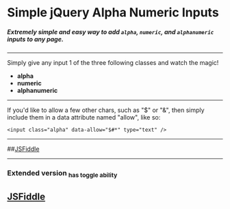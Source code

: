 # Simple jQuery Alpha Numeric Inputs

##### Extremely simple and easy way to add `alpha`, `numeric`, and `alphanumeric` inputs to any page.

---

Simply give any input 1 of the three following classes and watch the magic!
 - **alpha**
 - **numeric**
 - **alphanumeric**

---

If you'd like to allow a few other chars, such as "$" or "&", then simply include them in a data attribute named "allow", like so:
 
    <input class="alpha" data-allow="$#*" type="text" />

---

##[JSFiddle](https://jsfiddle.net/SpYk3/yda2cuoz/)

---

### Extended version <sub>has toggle ability</sub>
## [JSFiddle](https://jsfiddle.net/SpYk3/y7f0qLLd/)
